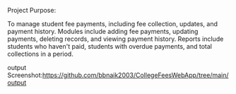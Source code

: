 Project Purpose:

To manage student fee payments, including fee collection, updates, and payment history. Modules
include adding fee payments, updating payments, deleting records, and viewing payment history.
Reports include students who haven't paid, students with overdue payments, and total collections in a
period.

output Screenshot:https://github.com/bbnaik2003/CollegeFeesWebApp/tree/main/output
